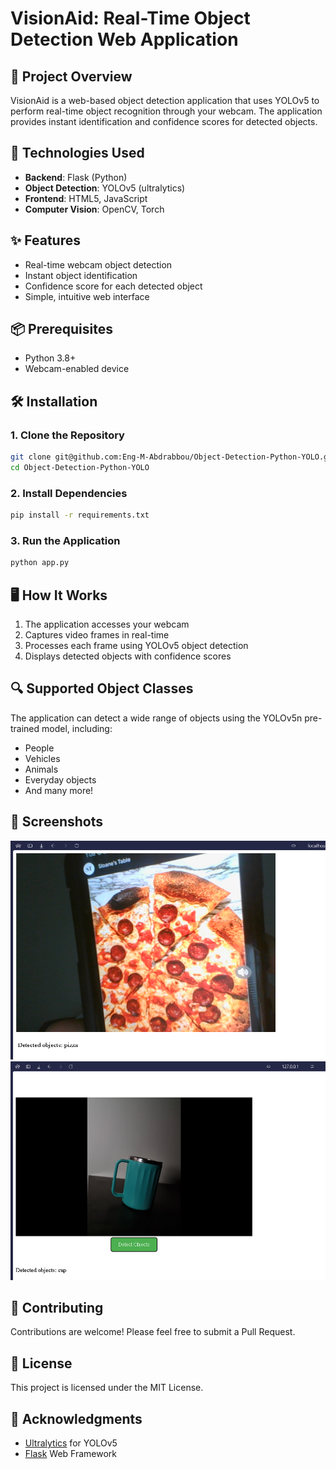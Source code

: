 # VisionAid: Real-Time Object Detection Web Application

## 🚀 Project Overview
VisionAid is a web-based object detection application that uses YOLOv5 to perform real-time object recognition through your webcam. The application provides instant identification and confidence scores for detected objects.

## 🔧 Technologies Used
- **Backend**: Flask (Python)
- **Object Detection**: YOLOv5 (ultralytics)
- **Frontend**: HTML5, JavaScript
- **Computer Vision**: OpenCV, Torch

## ✨ Features
- Real-time webcam object detection
- Instant object identification
- Confidence score for each detected object
- Simple, intuitive web interface

## 📦 Prerequisites
- Python 3.8+
- Webcam-enabled device

## 🛠️ Installation

### 1. Clone the Repository
```bash
git clone git@github.com:Eng-M-Abdrabbou/Object-Detection-Python-YOLO.git
cd Object-Detection-Python-YOLO
```

### 2. Install Dependencies
```bash
pip install -r requirements.txt
```

### 3. Run the Application
```bash
python app.py
```

## 🖥️ How It Works
1. The application accesses your webcam
2. Captures video frames in real-time
3. Processes each frame using YOLOv5 object detection
4. Displays detected objects with confidence scores

## 🔍 Supported Object Classes
The application can detect a wide range of objects using the YOLOv5n pre-trained model, including:
- People
- Vehicles
- Animals
- Everyday objects
- And many more!

## 📸 Screenshots

<img src="\Images\1.png" width="600" height="350" />

<img src="\Images\2.png" width="600" height="350" />


## 🤝 Contributing
Contributions are welcome! Please feel free to submit a Pull Request.

## 📄 License
This project is licensed under the MIT License.

## 🙏 Acknowledgments
- [Ultralytics](https://github.com/ultralytics/yolov5) for YOLOv5
- [Flask](https://flask.palletsprojects.com/) Web Framework
